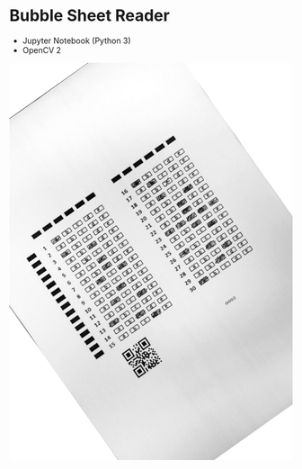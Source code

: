 # Bubble Sheet Reader
- Jupyter Notebook (Python 3)
- OpenCV 2

![pattern_0002_scan_rotate](https://github.com/Lothav/bubble_sheet_reader/blob/master/data/pattern_0002_scan_rotate.png)
